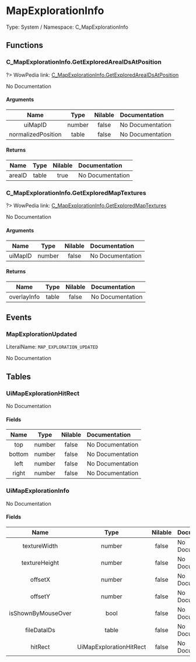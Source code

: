 # MapExplorationInfo

Type: System / Namespace: C_MapExplorationInfo

## Functions

### C_MapExplorationInfo.GetExploredAreaIDsAtPosition
?> WowPedia link: [C_MapExplorationInfo.GetExploredAreaIDsAtPosition](https://wow.gamepedia.com/API_C_MapExplorationInfo.GetExploredAreaIDsAtPosition)

No Documentation

#### Arguments
|Name|Type|Nilable|Documentation|
|:---:|:---:|:---:|:---|
|uiMapID|number|false|No Documentation|
|normalizedPosition|table|false|No Documentation|
#### Returns
|Name|Type|Nilable|Documentation|
|:---:|:---:|:---:|:---|
|areaID|table|true|No Documentation|
### C_MapExplorationInfo.GetExploredMapTextures
?> WowPedia link: [C_MapExplorationInfo.GetExploredMapTextures](https://wow.gamepedia.com/API_C_MapExplorationInfo.GetExploredMapTextures)

No Documentation

#### Arguments
|Name|Type|Nilable|Documentation|
|:---:|:---:|:---:|:---|
|uiMapID|number|false|No Documentation|
#### Returns
|Name|Type|Nilable|Documentation|
|:---:|:---:|:---:|:---|
|overlayInfo|table|false|No Documentation|
## Events

### MapExplorationUpdated
LiteralName: `MAP_EXPLORATION_UPDATED`

No Documentation

## Tables

### UiMapExplorationHitRect

No Documentation

#### Fields
|Name|Type|Nilable|Documentation|
|:---:|:---:|:---:|:---|
|top|number|false|No Documentation|
|bottom|number|false|No Documentation|
|left|number|false|No Documentation|
|right|number|false|No Documentation|
### UiMapExplorationInfo

No Documentation

#### Fields
|Name|Type|Nilable|Documentation|
|:---:|:---:|:---:|:---|
|textureWidth|number|false|No Documentation|
|textureHeight|number|false|No Documentation|
|offsetX|number|false|No Documentation|
|offsetY|number|false|No Documentation|
|isShownByMouseOver|bool|false|No Documentation|
|fileDataIDs|table|false|No Documentation|
|hitRect|UiMapExplorationHitRect|false|No Documentation|